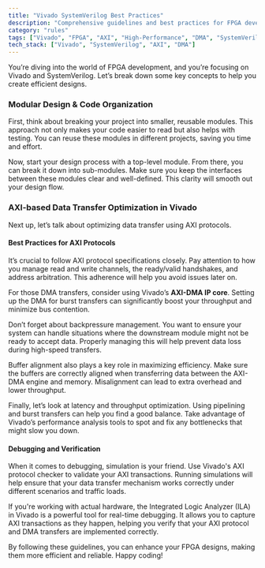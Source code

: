 ```yaml
---
title: "Vivado SystemVerilog Best Practices"
description: "Comprehensive guidelines and best practices for FPGA development using Vivado."
category: "rules"
tags: ["Vivado", "FPGA", "AXI", "High-Performance", "DMA", "SystemVerilog"]
tech_stack: ["Vivado", "SystemVerilog", "AXI", "DMA"]
---
```


You’re diving into the world of FPGA development, and you’re focusing on Vivado and SystemVerilog. Let’s break down some key concepts to help you create efficient designs.

### Modular Design & Code Organization

First, think about breaking your project into smaller, reusable modules. This approach not only makes your code easier to read but also helps with testing. You can reuse these modules in different projects, saving you time and effort.

Now, start your design process with a top-level module. From there, you can break it down into sub-modules. Make sure you keep the interfaces between these modules clear and well-defined. This clarity will smooth out your design flow.

### AXI-based Data Transfer Optimization in Vivado

Next up, let’s talk about optimizing data transfer using AXI protocols.

#### Best Practices for AXI Protocols

It’s crucial to follow AXI protocol specifications closely. Pay attention to how you manage read and write channels, the ready/valid handshakes, and address arbitration. This adherence will help you avoid issues later on.

For those DMA transfers, consider using Vivado’s **AXI-DMA IP core**. Setting up the DMA for burst transfers can significantly boost your throughput and minimize bus contention.

Don’t forget about backpressure management. You want to ensure your system can handle situations where the downstream module might not be ready to accept data. Properly managing this will help prevent data loss during high-speed transfers.

Buffer alignment also plays a key role in maximizing efficiency. Make sure the buffers are correctly aligned when transferring data between the AXI-DMA engine and memory. Misalignment can lead to extra overhead and lower throughput.

Finally, let’s look at latency and throughput optimization. Using pipelining and burst transfers can help you find a good balance. Take advantage of Vivado’s performance analysis tools to spot and fix any bottlenecks that might slow you down.

#### Debugging and Verification

When it comes to debugging, simulation is your friend. Use Vivado's AXI protocol checker to validate your AXI transactions. Running simulations will help ensure that your data transfer mechanism works correctly under different scenarios and traffic loads.

If you're working with actual hardware, the Integrated Logic Analyzer (ILA) in Vivado is a powerful tool for real-time debugging. It allows you to capture AXI transactions as they happen, helping you verify that your AXI protocol and DMA transfers are implemented correctly.

By following these guidelines, you can enhance your FPGA designs, making them more efficient and reliable. Happy coding!